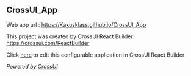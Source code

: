 ## CrossUI_App
Web app url : https://Kaxusklass.github.io/CrossUI_App

This project was created by CrossUI React Builder: https://crossui.com/ReactBuilder

Click [here](https://crossui.com/ReactBuilder/#!from=github&owner=Kaxusklass&repo=CrossUI_App) to edit this configurable application in CrossUI React Builder

<i>Powered by [CrossUI](https://crossui.com)</i>
